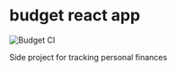 # budget react app
![Budget CI](https://github.com/donaldkibet/budget/actions/workflows/budget.yml/badge.svg)

Side project for tracking personal finances 
